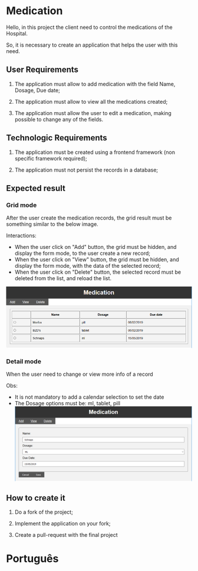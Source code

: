 # Medication

Hello, in this project the client need to control the medications of the Hospital.

So, it is necessary to create an application that helps the user with this need.

## User Requirements

1. The application must allow to add medication with the field Name, Dosage, Due date;

1. The application must allow to view all the medications created;

1. The application must allow the user to edit a medication, making possible to change any of the fields.

## Technologic Requirements

1. The application must be created using a frontend framework (non specific framework required);

1. The application must not persist the records in a database;

## Expected result

### Grid mode
After the user create the medication records, the grid result must be something similar to the below image.

Interactions:
- When the user click on "Add" button, the grid must be hidden, and display the form mode, to the user create a new record;
- When the user click on "View" button, the grid must be hidden, and display the form mode, with the data of the selected record;
- When the user click on "Delete" button, the selected record must be deleted from the list, and reload the list.

![grid](https://github.com/flachadriano/medication-crud/blob/master/grid.png)

### Detail mode
When the user need to change or view more info of a record

Obs:
- It is not mandatory to add a calendar selection to set the date
- The Dosage options must be: ml, tablet, pill
![form](https://github.com/flachadriano/medication-crud/blob/master/form.png)

## How to create it

1. Do a fork of the project;

1. Implement the application on your fork;

1. Create a pull-request with the final project


# Português
